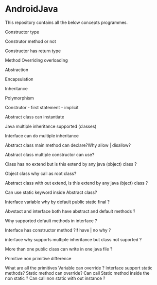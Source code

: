 # AndroidJava

This repository contains all the below concepts programmes.


Constructor type

Construtor method or not

Constructor has return type

Method Overriding overloading

Abstraction

Encapsulation

Inheritance

Polymorphism

Construtor - first statement - implicit

Abstract class can instantiate

Java multiple inheritance supported (classes)

Interface can do multiple inheritance

Abstract class main method can declare?Why allow | disallow?

Abstract class multiple constructor can use?

Class has no extend but is this extend by any java (object) class ?

Object class why call as root class?

Abstract class with out extend, is this extend by any java (bject) class ?

Can use static keyword inside Abstract class?

Interface variable why by default public static final ?

Abvstact and interface both have abstract and default methods ?

Why supported default methods in interface ?

Interface has constructor method ?if have | no why ?

interface why supports multiple inheritance but class not suported ?

More than one public class can write in one java file ?

Primitive non primitive difference

What are all the primitives
Variable can override ?
Interface support static methods?
Static method can override?
Can call Static method inside the non static ?
Can call non static with out instance ?
